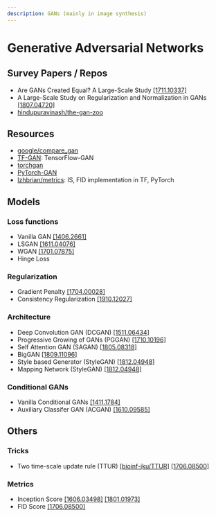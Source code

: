 ```yaml
---
description: GANs (mainly in image synthesis)
---
```


# Generative Adversarial Networks

## Survey Papers / Repos

* Are GANs Created Equal? A Large-Scale Study [\[1711.10337\]](https://arxiv.org/abs/1711.10337)
* A Large-Scale Study on Regularization and Normalization in GANs [\[1807.04720\]](https://arxiv.org/abs/1807.04720)
* [hindupuravinash/the-gan-zoo](https://github.com/hindupuravinash/the-gan-zoo)

## Resources

* [google/compare\_gan](https://github.com/google/compare_gan)
* [TF-GAN](https://github.com/tensorflow/gan): TensorFlow-GAN
* [torchgan](https://github.com/torchgan/torchgan)
* [PyTorch-GAN](https://github.com/eriklindernoren/PyTorch-GAN)
* [lzhbrian/metrics](https://github.com/lzhbrian/metrics): IS, FID implementation in TF, PyTorch

## Models

### Loss functions

* Vanilla GAN [\[1406.2661\]](https://arxiv.org/abs/1406.2661)
* LSGAN [\[1611.04076\]](https://arxiv.org/abs/1611.04076)
* WGAN [\[1701.07875\]](https://arxiv.org/abs/1701.07875)
* Hinge Loss

### Regularization

* Gradient Penalty [\[1704.00028\]](https://arxiv.org/abs/1704.00028)
* Consistency Regularization [\[1910.12027\]](https://arxiv.org/abs/1910.12027)

### Architecture

* Deep Convolution GAN \(DCGAN\) [\[1511.06434\]](https://arxiv.org/abs/1511.06434)
* Progressive Growing of GANs \(PGGAN\) [\[1710.10196\]](https://arxiv.org/abs/1710.10196)
* Self Attention GAN \(SAGAN\) [\[1805.08318\]](https://arxiv.org/abs/1805.08318)
* BigGAN [\[1809.11096\]](https://arxiv.org/abs/1809.11096)
* Style based Generator \(StyleGAN\) [\[1812.04948\]](https://arxiv.org/abs/1812.04948)
* Mapping Network \(StyleGAN\) [\[1812.04948\]](https://arxiv.org/abs/1812.04948)

### Conditional GANs

* Vanilla Conditional GANs [\[1411.1784\]](https://arxiv.org/abs/1411.1784)
* Auxiliary Classifer GAN \(ACGAN\) [\[1610.09585\]](https://arxiv.org/abs/1610.09585)

## Others

### Tricks

* Two time-scale update rule \(TTUR\) [\[bioinf-jku/TTUR\]](https://github.com/bioinf-jku/TTUR) [\[1706.08500\]](https://arxiv.org/abs/1706.08500)

### Metrics

* Inception Score [\[1606.03498\]](https://arxiv.org/abs/1606.03498) [\[1801.01973\]](https://arxiv.org/abs/1801.01973)
* FID Score [\[1706.08500\]](https://arxiv.org/abs/1706.08500)



